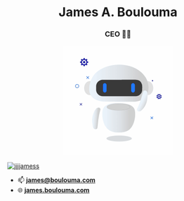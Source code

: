 <h1 align="center">James A. Boulouma</h1>
<h3 align="center">CEO 👨‍💻</h3>
<p align= "center"><img src="https://github.com/amboulouma/amboulouma/blob/master/animation.gif" width="250" height="250"></p>

<p align="left"> <a href="https://twitter.com/james_amb77" target="blank"><img src="https://img.shields.io/twitter/follow/james_amb77?logo=twitter&style=for-the-badge" alt="jjjjamess" /></a> </p>

- 📫 **james@boulouma.com**
- 🌐 **[james.boulouma.com](https://james.boulouma.com)**
